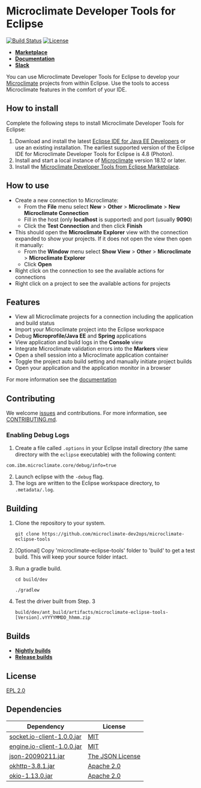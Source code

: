 # Microclimate Developer Tools for Eclipse

[![Build Status](https://travis-ci.com/microclimate-dev2ops/microclimate-eclipse-tools.svg?branch=master)](https://travis-ci.com/microclimate-dev2ops/microclimate-eclipse-tools)
[![License](https://img.shields.io/badge/License-EPL%202.0-red.svg)](https://www.eclipse.org/legal/epl-2.0/)

- **[Marketplace](https://marketplace.eclipse.org/content/microclimate-developer-tools)**
- **[Documentation](https://microclimate-dev2ops.github.io/mdteclipseoverview)**
- **[Slack](https://slack-invite-ibm-cloud-tech.mybluemix.net/)**

You can use Microclimate Developer Tools for Eclipse to develop your [Microclimate](https://microclimate-dev2ops.github.io) projects from within Eclipse. Use the tools to access Microclimate features in the comfort of your IDE.

## How to install

Complete the following steps to install Microclimate Developer Tools for Eclipse:

1. Download and install the latest [Eclipse IDE for Java EE Developers](https://www.eclipse.org/downloads/packages/release/) or use an existing installation. The earliest supported version of the Eclipse IDE for Microclimate Developer Tools for Eclipse is 4.8 (Photon).
2. Install and start a local instance of [Microclimate](https://microclimate-dev2ops.github.io/installlocally) version 18.12 or later.
3. Install the [Microclimate Developer Tools from Eclipse Marketplace](https://marketplace.eclipse.org/content/microclimate-developer-tools).

## How to use

- Create a new connection to Microclimate:
    - From the **File** menu select **New** > **Other** > **Microclimate** > **New Microclimate Connection**
    - Fill in the host (only **localhost** is supported) and port (usually **9090**)
    - Click the **Test Connection** and then click **Finish**
- This should open the **Microclimate Explorer** view with the connection expanded to show your projects. If it does not open the view then open it manually:
    - From the **Window** menu select **Show View** > **Other** > **Microclimate** > **Microclimate Explorer**
    - Click **Open**
- Right click on the connection to see the available actions for connections
- Right click on a project to see the available actions for projects

## Features

- View all Microclimate projects for a connection including the application and build status
- Import your Microclimate project into the Eclipse workspace
- Debug **Microprofile/Java EE** and **Spring** applications
- View application and build logs in the **Console** view
- Integrate Microclimate validation errors into the **Markers** view
- Open a shell session into a Microclimate application container
- Toggle the project auto build setting and manually initiate project builds
- Open your application and the application monitor in a browser

For more information see the [documentation](https://microclimate-dev2ops.github.io/mdteclipseoverview#doc)

## Contributing

We welcome [issues](https://github.com/microclimate-dev2ops/microclimate-eclipse-tools/issues) and contributions. For more information, see [CONTRIBUTING.md](https://github.com/microclimate-dev2ops/microclimate-eclipse-tools/tree/master/CONTRIBUTING.md).

### Enabling Debug Logs

1. Create a file called `.options` in your Eclipse install directory (the same directory with the `eclipse` executable) with the following content:

`com.ibm.microclimate.core/debug/info=true`

2. Launch eclipse with the `-debug` flag.
3. The logs are written to the Eclipse workspace directory, to `.metadata/.log`.

## Building

1. Clone the repository to your system.

    ```git clone https://github.com/microclimate-dev2ops/microclimate-eclipse-tools```

2. [Optional] Copy 'microclimate-eclipse-tools' folder to 'build' to get a test build. This will keep your source folder intact.
3. Run a gradle build.

    ```cd build/dev```

    ```./gradlew```

4. Test the driver built from Step. 3

    ```build/dev/ant_build/artifacts/microclimate-eclipse-tools-[Version].vYYYYMMDD_hhmm.zip```

## Builds

- **[Nightly builds](https://public.dhe.ibm.com/ibmdl/export/pub/software/microclimate/eclipse-tools/nightly/)**
- **[Release builds](https://public.dhe.ibm.com/ibmdl/export/pub/software/microclimate/eclipse-tools/release/)**

## License

[EPL 2.0](https://github.com/microclimate-dev2ops/microclimate-eclipse-tools/tree/master/LICENSE)

## Dependencies

| Dependency | License |
| ---------- | ------- |
| [socket.io-client-1.0.0.jar](https://mvnrepository.com/artifact/io.socket/socket.io-client/1.0.0) | [MIT](http://opensource.org/licenses/mit-license) |
| [engine.io-client-1.0.0.jar](https://mvnrepository.com/artifact/io.socket/engine.io-client/1.0.0) | [MIT](https://opensource.org/licenses/mit-license) |
| [json-20090211.jar](https://mvnrepository.com/artifact/org.json/json/20090211) | [The JSON License](http://www.json.org/license.html) |
| [okhttp-3.8.1.jar](https://mvnrepository.com/artifact/com.squareup.okhttp3/okhttp/3.8.1) | [Apache 2.0](http://www.apache.org/licenses/LICENSE-2.0.txt) |
| [okio-1.13.0.jar](https://mvnrepository.com/artifact/com.squareup.okio/okio/1.13.0) | [Apache 2.0](http://www.apache.org/licenses/LICENSE-2.0.txt) |
